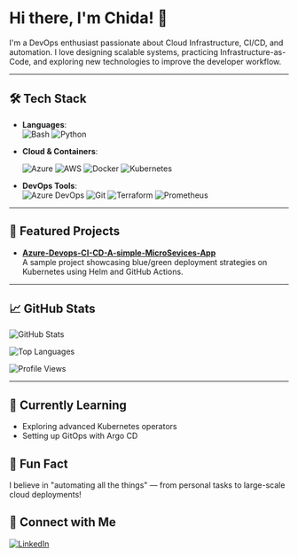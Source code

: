 # Hi there, I'm Chida! 👋

I'm a DevOps enthusiast passionate about Cloud Infrastructure, CI/CD, and automation. I love designing scalable systems, practicing Infrastructure-as-Code, and exploring new technologies to improve the developer workflow.

---

## 🛠️ Tech Stack

- **Languages**:  
  ![Bash](https://img.shields.io/badge/-Bash-333?style=flat&logo=gnu-bash&logoColor=white)
  ![Python](https://img.shields.io/badge/-Python-333?style=flat&logo=python)

- **Cloud & Containers**:
  
  ![Azure](https://img.shields.io/badge/-Azure-333?style=flat&logo=microsoft-azure)
  ![AWS](https://img.shields.io/badge/-AWS-333?style=flat&logo=amazon-aws)
  ![Docker](https://img.shields.io/badge/-Docker-333?style=flat&logo=docker)
  ![Kubernetes](https://img.shields.io/badge/-Kubernetes-333?style=flat&logo=kubernetes)

- **DevOps Tools**:  
![Azure DevOps](https://img.shields.io/badge/-Azure%20DevOps-333?style=flat&logo=azure-devops)
![Git](https://img.shields.io/badge/-Git-333?style=flat&logo=git)
![Terraform](https://img.shields.io/badge/-Terraform-333?style=flat&logo=terraform)
![Prometheus](https://img.shields.io/badge/-Prometheus-333?style=flat&logo=prometheus)


---

## 🚀 Featured Projects

- [**Azure-Devops-CI-CD-A-simple-MicroSevices-App**](https://github.com/Chida14/Azure-Devops-CI-CD-A-simple-MicroSevices-App)  
  A sample project showcasing blue/green deployment strategies on Kubernetes using Helm and GitHub Actions.


---

## 📈 GitHub Stats

<p>
  <img src="https://github-readme-stats.vercel.app/api?username=Chida14&show_icons=true&theme=tokyonight" alt="GitHub Stats" />
</p>

<p>
  <img src="https://github-readme-stats.vercel.app/api/top-langs/?username=Chida14&layout=compact&theme=tokyonight" alt="Top Languages" />
</p>

![Profile Views](https://komarev.com/ghpvc/?username=Chida14&color=blueviolet)

---

## 🌱 Currently Learning
- Exploring advanced Kubernetes operators
- Setting up GitOps with Argo CD

## 🎉 Fun Fact
I believe in "automating all the things" — from personal tasks to large-scale cloud deployments!

## 💬 Connect with Me
[![LinkedIn](https://img.shields.io/badge/LinkedIn-blue?style=flat&logo=linkedin&labelColor=blue)](https://www.linkedin.com/in/chidanand-mandolkar/)

